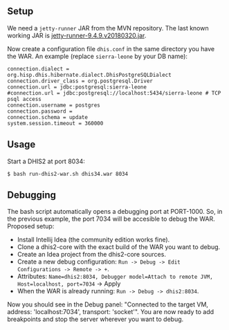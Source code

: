 ## Setup

We need a `jetty-runner` JAR from the MVN repository. The last known working JAR is [jetty-runner-9.4.9.v20180320.jar](https://repo1.maven.org/maven2/org/eclipse/jetty/jetty-runner/9.4.9.v20180320/jetty-runner-9.4.9.v20180320.jar).

Now create a configuration file `dhis.conf` in the same directory you have the WAR. An example (replace `sierra-leone` by your DB name):

```
connection.dialect = org.hisp.dhis.hibernate.dialect.DhisPostgreSQLDialect
connection.driver_class = org.postgresql.Driver
connection.url = jdbc:postgresql:sierra-leone
#connection.url = jdbc:postgresql://localhost:5434/sierra-leone # TCP psql access
connection.username = postgres
connection.password =
connection.schema = update
system.session.timeout = 360000
```

## Usage

Start a DHIS2 at port 8034:

```
$ bash run-dhis2-war.sh dhis34.war 8034
```

## Debugging

The bash script automatically opens a debugging port at PORT-1000. So, in the previous example, the port 7034 will be accesible to debug the WAR. Proposed setup:

- Install Intellij Idea (the community edition works fine).
- Clone a dhis2-core with the exact build of the WAR you want to debug.
- Create an Idea project from the dhis2-core sources.
- Create a new debug configuration: `Run -> Debug -> Edit Configurations -> Remote -> +`.
- Attributes: `Name=dhis2:8034, Debugger model=Attach to remote JVM, Host=localhost, port=7034` -> Apply
- When the WAR is already running: `Run -> Debug -> dhis2:8034`.

Now you should see in the Debug panel: "Connected to the target VM, address: 'localhost:7034', transport: 'socket'". You are now ready to add breakpoints and stop the server wherever you want to debug.
